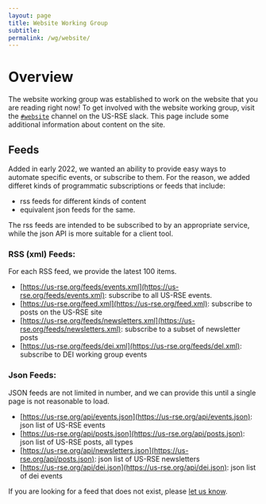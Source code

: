 ```yaml
---
layout: page
title: Website Working Group
subtitle:
permalink: /wg/website/
---
```


# Overview

The website working group was established to work on the website that you are reading right now! To get involved with the website working group, visit the [`#website`](https://usrse.slack.com/messages/website) channel on the US-RSE slack. This page include some additional information about content on the site.


## Feeds

Added in early 2022, we wanted an ability to provide easy ways to automate specific events, or subscribe
to them. For the reason, we added differet kinds of programmatic subscriptions or feeds that include:

 - rss feeds for different kinds of content
 - equivalent json feeds for the same.
 
The rss feeds are intended to be subscribed to by an appropriate service, while the json API is
more suitable for a client tool.

### RSS (xml) Feeds:

For each RSS feed, we provide the latest 100 items.

 - [https://us-rse.org/feeds/events.xml](https://us-rse.org/feeds/events.xml): subscribe to all US-RSE events.
 - [https://us-rse.org/feed.xml](https://us-rse.org/feed.xml): subscribe to posts on the US-RSE site
 - [https://us-rse.org/feeds/newsletters.xml](https://us-rse.org/feeds/newsletters.xml): subscribe to a subset of newsletter posts
 - [https://us-rse.org/feeds/dei.xml](https://us-rse.org/feeds/del.xml): subscribe to DEI working group events

### Json Feeds:

JSON feeds are not limited in number, and we can provide this until a single page is not reasonable to load.

 - [https://us-rse.org/api/events.json](https://us-rse.org/api/events.json): json list of US-RSE events 
 - [https://us-rse.org/api/posts.json](https://us-rse.org/api/posts.json): json list of US-RSE posts, all types
 - [https://us-rse.org/api/newsletters.json](https://us-rse.org/api/posts.json): json list of US-RSE newsletters
 - [https://us-rse.org/api/dei.json](https://us-rse.org/api/dei.json): json list of dei events

If you are looking for a feed that does not exist, please [let us know](https://github.com/USRSE/usrse.github.io/issues).
